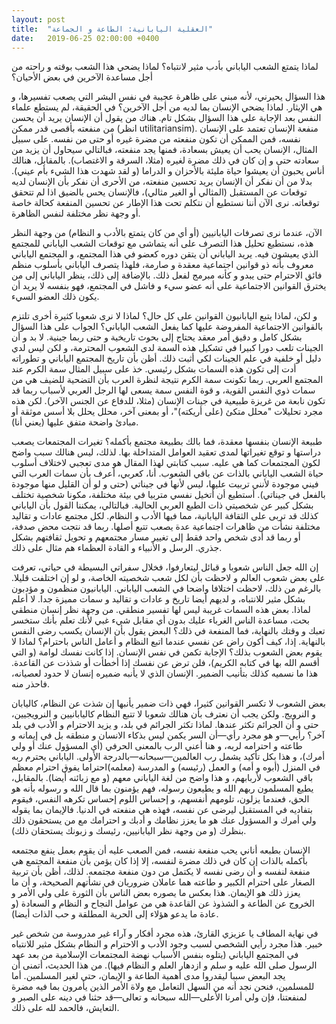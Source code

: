 ```yaml
---
layout: post
title:  "العقلية اليابانية: الطاعة و الجماعة"
date:   2019-06-25 02:00:00 +0400
---
```


لماذا يتمتع الشعب الياباني بأدب مثير لانتباه؟ لماذا يضحي هذا الشعب بوقته و راحته من أجل مساعدة الآخرين في بعض الأحيان؟

هذا السؤال يحيرني، لأنه مبني على ظاهرة عجيبة في نفس البشر التي يصعب تفسيرها، و هي الإيثار. لماذا يضحي الإنسان بما لديه من أجل الآخرين؟ في الحقيقة، لم يستطع علماء النفس بعد الإجابة على هذا السؤال بشكل تام. هناك من يقول أن الإنسان يريد أن يحسن من منفعته بأقصى قدر ممكن (انظر utilitariansim). منفعة الإنسان تعتمد على الإنسان نفسه، فمن الممكن أن تكون منفعته من مضرة غيره أو حتى من نفسه. على سبيل المثال، الإنسان يحب أن يعيش بسعادة، فمنها يجد منفعته، فبالتالي سيحاول أن يزيد من سعادته حتى و إن كان في ذلك مضرة لغيره (مثلا، السرقة و الاغتصاب). بالمقابل، هنالك أناس يحبون أن يعيشوا حياة مليئة بالأحزان و الدراما (و لقد شهدت هذا الشيء بأم عيني). بدلا من أن نفكر أن الإنسان يريد تحسين منفعته، من الأحرى أن نفكر بأن الإنسان لديه توقعات عن المستقبل (المثالي أو الغير مثالي)، فالإنسان يحس بالضيق اذا لم تتحقق توقعاته. نرى الآن أننا نستطيع أن نتكلم تحت هذا الإطار عن تحسين المنفعة كحالة خاصة أو وجهة نظر مختلفة لنفس الظاهرة.

الآن، عندما نرى تصرفات اليابانيين (أو أي من كان يتمتع بالأدب و النظام) من وجهة النظر هذه، نستطيع تحليل هذا التصرف على أنه يتماشى مع توقعات الشعب الياباني للمجتمع الذي يعيشون فيه. يريد الياباني أن يتقن دوره كعضو في هذا المجتمع، و المجتمع الياباني معروف بأنه ذو قوانين اجتماعية معقدة و صارمة، فلهذا يتصرف الياباني بأسلوب منظم فائق الاحترام حتى يبدو و كأنه مبرمج لفعل ذلك. بالإضافة إلى ذلك، ينظر الياباني إلى من يخترق القوانين الاجتماعية على أنه عضو سيء و فاشل في المجتمع، فهو بنفسه لا يريد أن يكون ذلك العضو السيء.

و لكن، لماذا يتبع اليابانيون القوانين على كل حال؟ لماذا لا نرى شعوبا كثيرة أخرى تلتزم بالقوانين الاجتماعية المفروضة عليها كما يفعل الشعب الياباني؟ الجواب على هذا السؤال بشكل كامل و دقيق أمر معقد يحتاج إلى بحوث تاريخية و حتى ربما جينية. لا بد و أن الجينات تلعب دورا كبيرا في تشكيل هذه السمة لدى الشعوب المحترمة، و لكن ليس لدي دليل أو خلفية في علم الجينات لكي أثبت ذلك. أظن بأن تاريخ المجتمع الياباني و تطوراته أدت إلى تكون هذه السمات بشكل رئيسي. خذ على سبيل المثال سمة الكرم عند المجتمع العربي. ربما تكونت سمة الكرم نتيجة لنظرة العرب بأن التضحية للضيف هي من سمات ذوي النفس القوية، و قوة النفس سمة يسعى لها الرجل العربي لأسباب ربما قد تكون نابعة من غريزة طبيعية في جينات الإنسان (مثلا، للدفاع عن الجنس الآخر). لكن هذه مجرد تحليلات "محلل متكئ (على أريكته)"، أو بمعنى آخر، محلل يحلل بلا أسس موثقة أو مبادئ واضحة متفق عليها (يعني أنا).

طبيعة الإنسان بنفسها معقدة، فما بالك بطبيعة مجتمع بأكمله؟ تغيرات المجتمعات يصعب دراستها و توقع تغيراتها لمدى تعقيد العوامل المتداخلة بها. لذلك، ليس هنالك سبب واضح لكون المجتمعات كما هي عليه. سبب كتابتي لهذا المقال هو مدى تعجبي لاختلاف أسلوب حياة الشعب الياباني بالذات عن باقي الشعوب. أنا، كعربي، أعرف بأن سمات العرب التي فيني موجودة لأنني تربيت عليها، ليس لأنها في جيناتي (حتى و لو أن القليل منها موجودة بالفعل في جيناتي). أستطيع أن أتخيل نفسي متربيا في بيئة مختلفة، مكونا شخصية تختلف بشكل كبير عن شخصيتي ذات الطبع العربي الحالية. فبالتالي، يمكننا القول بأن الياباني كذلك قد تربى على الثقافة اليابانية، مما فيها الأدب و النظام. لكل مجتمع عادات و تقاليد مختلفة نشأت من ظاهرات اجتماعية عدة يصعب تتبع أصلها. ربما قد نتجت محض صدفة، أو ربما قد أدى شخص واحد فقط إلى تغيير مسار مجتمعهم و تحويل ثقافتهم بشكل جذري. الرسل و الأنبياء و القادة العظماء هم مثال على ذلك.

إن الله جعل الناس شعوبا و قبائل ليتعارفوا، فخلال سفراتي البسيطة في حياتي، تعرفت على بعض شعوب العالم و لاحظت بأن لكل شعب شخصيته الخاصة، و لو إن اختلفت قليلا. بالرغم من ذلك، لاحظت اختلافا واضحا في الشعب الياباني. اليابانيون منظمون و مؤدبون بشكل مثير للانتباه، و لديهم أيضا تاريخ و عادات و تقاليد و سمات مميزة جدا. لا أعلم لماذا. بعض هذه السمات غريبة ليس لها تفسير منطقي. من وجهة نظر إنسان منطقي بحت، مساعدة الناس الغرباء عليك بدون أي مقابل شيء غبي لأنك تعلم بأنك ستخسر تعبك و وقتك بالنهاية، فما المنفعة في ذلك؟ البعض يقول بأن الإنسان يكسب رضى النفس بالنهاية. إذا، كيف أكون راض عن نفسي عندما اتبع النظام و أعامل الناس باحترام؟ لماذا لا يقوم بعض الشعوب بذلك؟ الإجابة تكمن في نفس الإنسان. إذا كانت نفسك لوامة (و التي أقسم الله بها في كتابه الكريم)، فلن ترض عن نفسك إذا أخطأت أو شذذت عن القاعدة. هذا ما نسميه كذلك بتأنيب الضمير. الإنسان الذي لا يأنبه ضميره إنسان لا حدود لعصيانه، فاحذر منه.

بعض الشعوب لا تكسر القوانين كثيرا، فهي ذات ضمير يأنبها إن شذت عن النظام، كاليابان و النرويج. ولكن يجب أن نعترف بأن هنالك شعوبا لا تتبع النظام كاليابانيين و النرويجيين، حتى و أن الجرائم تكثر عندها. لماذا تكثر الجرائم في بلد، و يزيد الاحترام و الأدب في بلد آخر؟ رأيي—و هو مجرد رأي—أن السر يكمن ليس بذكاء الانسان و منطقه بل في إيمانه و طاعته و احترامه لربه، و هنا أعني الرب بالمعنى الحرفي (أي المسؤول عنك أو ولي أمرك)، و هذا بكل تأكيد يشمل رب العالمين—سبحانه—بالدرجة الأولى. الياباني يحترم ربه في المنزل (أبوه و أمه) و العمل (رئيسه) و المدرسة (معلمه)احتراما يفوق احترام معظم باقي الشعوب لأربابهم، و هذا واضح من لغة الياباني معهم (و مع زبائنه أيضا). بالمقابل، يطيع المسلمون ربهم الله و يطيعون رسوله، فهم يؤمنون بما قال الله و رسوله بأنه هو الحق، فعندما يزلون، تلومهم أنفسهم، و إحساس اللوم إحساس تكرهه النفس، فيقوم بتفاديه في المستقبل ليرضى عن نفسه، فهذه هي منفعته في الدنيا. فالإيمان بما يقوله ولي أمرك و المسؤول عنك هو ما يعزز نظامك و أدبك و احترامك مع من يستحقون ذلك بنظرك (و من وجهة نظر اليابانيين، رئيسك و زبونك يستحقان ذلك).

الإنسان بطبعه أناني يحب منفعة نفسه، فمن الصعب عليه أن يقوم بعمل ينفع مجتمعه بأكمله بالذات إن كان في ذلك مضرة لنفسه، إلا إذا كان يؤمن بأن منفعة المجتمع هي منفعة لنفسه و أن رضى نفسه لا يكتمل من دون منفعة مجتمعه. لذلك، أظن بأن تربية الصغار على احترام الكبير و طاعته هما عاملان ضروريان في نشأتهم الصحيحة، و أن ما يعزز ذلك هو الإيمان. هذا بعكس ما يصوره بعض الناس بأن الثورة على ولي الأمر و الخروج عن الطاعة و الشذوذ عن القاعدة هي من عوامل النجاح و النظام و السعادة (و عادة ما يدعو هؤلاء إلى الحرية المطلقة و حب الذات أيضا).

في نهاية المطاف يا عزيزي القارئ، هذه مجرد أفكار و آراء غير مدروسة من شخص غير خبير. هذا مجرد رأيي الشخصي لسبب وجود الأدب و الاحترام و النظام بشكل مثير للانتباه في المجتمع الياباني (يتلوه بنفس الأسباب نهضة المجتمعات الإسلامية من بعد عهد الرسول صلى الله عليه و سلم و ازدهار العلم و النظام فيها). من هذا الحديث، أتمنى أن يجد البعض سببا ليقدروا مدى أهمية الطاعة و الإيمان، حتى لغير المسلمين. أما للمسلمين، فنحن نجد أنه من السهل التعامل مع ولاة الأمر الذين يأمرون بما فيه مضرة لمنفعتنا، فإن ولي أمرنا الأعلى—الله سبحانه و تعالى—قد حثنا في دينه على الصبر و التعايش، فالحمد لله على ذلك.
